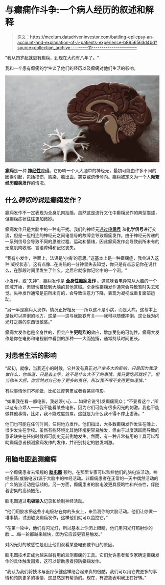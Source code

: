 # 与癫痫作斗争:一个病人经历的叙述和解释

> 原文：<https://medium.datadriveninvestor.com/battling-epilepsy-an-account-and-explanation-of-a-patients-experience-b8956563d4bd?source=collection_archive---------11----------------------->

"我从四岁起就患有癫痫，到现在大约有八年了。"

我和一个患有癫痫的学生谈了他们的经历以及癫痫对他们生活的影响。

![](img/1f51c746b8dc0ff718f55df1e92c61b6.png)

**癫痫**是一种 [**神经性**障碍](https://www.mayoclinic.org/diseases-conditions/epilepsy/symptoms-causes/syc-20350093)。它影响一个人大脑中的神经元，最初可能由许多不同的因素引起，包括损伤、感染、脑出血、突变或遗传倾向。癫痫被定义为一个人**频繁经历癫痫发作**的情况。

## 什么*确切的说*是癫痫发作？

癫痫发作不一定表现为全身肌肉抽搐。虽然这是流行文化中癫痫发作的典型描述，但癫痫症状往往更加微妙。

癫痫发作只是大脑中的一种电干扰。我们的神经元[通过**电信号**](https://www.ncbi.nlm.nih.gov/books/NBK11053/) 和**化学信号**进行交流，但是一组相连的神经元之间电信号的故障会导致癫痫发作。由于神经元传递的一系列信号会导致不同的思维过程、运动和情绪，因此癫痫发作会导致前所未有的无意肌肉收缩、言语障碍和记忆丧失。

“我有小发作，字面上，法语是‘小病’的意思。”这基本上是一种癫痫症，我会进入这种‘凝视状态’。这有点像…在炎热的一分钟里失去知觉，你只是有点忘记你在说什么，在那段时间里发生了什么。之后它就像你记忆中的一个洞。"

小发作，或“失神”，癫痫发作是 [**全身性癫痫发作**](https://www.cdc.gov/epilepsy/about/types-of-seizures.htm) 。这意味着电异常从大脑的一个区域开始，但很快蔓延到大脑的其他区域。全身性癫痫发作通常会导致暂时失去知觉。失神发作通常是前所未有的，会导致注意力下降，表现为凝视或重复面部运动。

“另一半是癫痫大发作，情况正好相反——所以这不是小病，而是大病。这基本上是我可以摔倒的地方，这是——这与我缺铁有关——我可以随便摔倒。这让我对闪光灯之类的东西很敏感。”

癫痫大发作也是全身性的，但会产生**更剧烈的**效应，增加受伤的可能性。癫痫大发作是你在电影和电视剧中看到的那种——大而抽搐，通常持续时间更长。

## **对患者生活的影响**

“起初，就像，当我还小的时候，它并没有真正对*产生多大的影响，只是因为我没做什么，你知道，只是去上学，这不是什么大不了的事情。我只要吃药就好了。但当你长大后，你显然对自己有了更多的责任，所以我不得不变得更加谨慎。”*

有些事情他们不能做，比如过度劳累或者看某些电影。

“如果我在看一部电影，我必须小心……如果它说‘引发癫痫观众；“不要看这个，”所以这有点烦人——我不能看某些电影，因为它们可能有很多闪光的刺激。我也不能做其他事情，比如，我不能过度劳累，这就是为什么我不得不停止游泳。"

他们也可能在任何时间，任何地方发作。他们指出，大多数癫痫发作发生在晚上，很少发生在学校。虽然有些环境比其他环境更容易触发，但由于过度活跃而导致的意识缺失在任何时候都可能史无前例地发生。然而，有一种非常有用的工具可以帮助癫痫患者预测癫痫发作的发作，并识别特定的触发刺激。

## **用脑电图监测癫痫**

一个癫痫患者去常规的 [**脑电图**](https://youtu.be/tZcKT4l_JZk) 预约，在那里专家可以监控他们的脑电波活动。神经振荡(或脑电波)源于大脑中的神经活动。非癫痫患者在正常的一天中偶然活动的广义脑波活动是低频的。另一方面，癫痫患者的脑电波更具侵略性和兴奋性，伴随着密集的高频振荡。

脑电图通过**电极输入**记录和绘制神经活动。

“他们用胶水把这些小电极粘在你的头皮上，来监测你的大脑活动。他们让你做一堆事情，试图触发癫痫发作，这样他们就可以监控它。”

“在第一轮中，他们有闪光灯，所以基本上你闭上眼睛，他们用闪光灯照射你的脸……每一轮都越来越快，因为它应该更容易触发。”

对闪光灯的敏感性是阻止他们观看某些电影或节目的原因。

脑电图技术正成为越来越有用的监测癫痫的工具。它们允许患者和专家确定癫痫发作的具体触发因素，这可以帮助患者预防癫痫发作。

“我认为我们将技术与医疗保健这样结合起来真的很酷，我们可以用它做更多的事情和预防更多的事情，这显然是有帮助的。现在，有迹象表明我正在好转。”